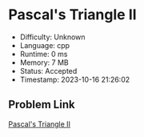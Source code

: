 # Pascal's Triangle II

- Difficulty: Unknown
- Language: cpp
- Runtime: 0 ms
- Memory: 7 MB
- Status: Accepted
- Timestamp: 2023-10-16 21:26:02

## Problem Link
[Pascal's Triangle II](https://leetcode.com/problems/pascals-triangle-ii)


